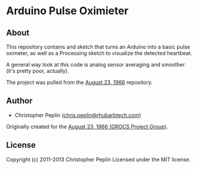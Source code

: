Arduino Pulse Oximieter
=======================

## About

This repository contains and sketch that turns an Arduino into a basic pulse
oximeter, as well as a Processing sketch to visualize the detected heartbeat.

A general way look at this code is analog sensor averaging and smoother (it's
pretty poor, actually).

The project was pulled from the [August 23,
1966](https://github.com/peplin/august23) repository.

## Author

* Christopher Peplin (chris.peplin@rhubarbtech.com)

Originally created for the [August 23, 1966 (GROCS Project
Group)](http://christopherpeplin.com/2011/05/august23/).

## License

Copyright (c) 2011-2013 Christopher Peplin
Licensed under the MIT license.
